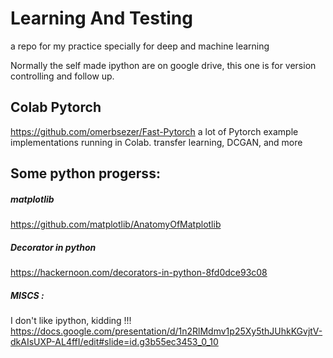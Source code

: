 # Learning And Testing
a repo for my practice specially for deep and machine learning 

Normally the self made ipython are on google drive, this one is for version controlling and follow up.

## Colab Pytorch 
https://github.com/omerbsezer/Fast-Pytorch
a lot of Pytorch example implementations running in Colab. transfer learning, DCGAN, and more 

## Some python progerss: 

##### matplotlib
https://github.com/matplotlib/AnatomyOfMatplotlib

##### Decorator in python
https://hackernoon.com/decorators-in-python-8fd0dce93c08

##### MISCS : 
I don't like ipython, kidding !!! 
https://docs.google.com/presentation/d/1n2RlMdmv1p25Xy5thJUhkKGvjtV-dkAIsUXP-AL4ffI/edit#slide=id.g3b55ec3453_0_10
